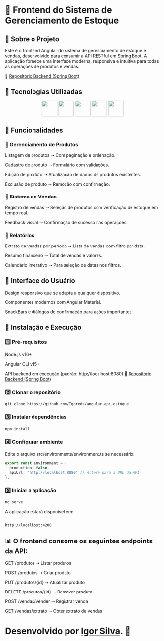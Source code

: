 # 🎨 Frontend do Sistema de Gerenciamento de Estoque
## 📌 Sobre o Projeto
Este é o frontend Angular do sistema de gerenciamento de estoque e vendas, desenvolvido para consumir a API RESTful em Spring Boot. A aplicação fornece uma interface moderna, responsiva e intuitiva para todas as operações de produtos e vendas.

🔗 [Repositório Backend (Spring Boot)](https://github.com/Igoreds/DecolaTech-API-Java)

## 🚀 Tecnologias Utilizadas
<p align="center"> <img src="https://cdn.jsdelivr.net/gh/devicons/devicon/icons/angular/angular-original.svg" width="50" /> <img src="https://cdn.jsdelivr.net/gh/devicons/devicon/icons/typescript/typescript-original.svg" width="50" /> <img src="https://cdn.jsdelivr.net/gh/devicons/devicon/icons/bootstrap/bootstrap-original.svg" width="50" /> <img src="https://cdn.jsdelivr.net/gh/devicons/devicon/icons/materialui/materialui-original.svg" width="50" /> <img src="https://cdn.jsdelivr.net/gh/devicons/devicon/icons/rxjs/rxjs-original.svg" width="50" /> </p>


## 📂 Funcionalidades

### 🔹 Gerenciamento de Produtos

Listagem de produtos ➝ Com paginação e ordenação.

Cadastro de produto ➝ Formulário com validações.

Edição de produto ➝ Atualização de dados de produtos existentes.

Exclusão de produto ➝ Remoção com confirmação.

### 🔹 Sistema de Vendas
Registro de vendas ➝ Seleção de produtos com verificação de estoque em tempo real.

Feedback visual ➝ Confirmação de sucesso nas operações.

### 🔹 Relatórios
Extrato de vendas por período ➝ Lista de vendas com filtro por data.

Resumo financeiro ➝ Total de vendas e valores.

Calendário interativo ➝ Para seleção de datas nos filtros.

## 🎨 Interface do Usuário
Design responsivo que se adapta a qualquer dispositivo.

Componentes modernos com Angular Material.

SnackBars e diálogos de confirmação para ações importantes.

## 🔧 Instalação e Execução
### 1️⃣ Pré-requisitos

Node.js v16+

Angular CLI v15+

API backend em execução (padrão: http://localhost:8080)
🔗 [Repositório Backend (Spring Boot)](https://github.com/Igoreds/DecolaTech-API-Java)

### 2️⃣ Clonar o repositório
```
git clone https://github.com/Igoreds/angular-api-estoque

```
### 3️⃣ Instalar dependências
```
npm install
```
### 4️⃣ Configurar ambiente
Edite o arquivo src/environments/environment.ts se necessário:

```typescript
export const environment = {
  production: false,
  apiUrl: 'http://localhost:8080' // Altere para a URL da API
};
```
### 5️⃣ Iniciar a aplicação
```bash
ng serve
```
A aplicação estará disponível em:

```arduino

http://localhost:4200
```
## 📊 O frontend consome os seguintes endpoints da API:

GET /produtos ➝ Listar produtos

POST /produtos ➝ Criar produto

PUT /produtos/{id} ➝ Atualizar produto

DELETE /produtos/{id} ➝ Remover produto

POST /vendas/vender ➝ Registrar venda

GET /vendas/extrato ➝ Obter extrato de vendas

# Desenvolvido por [Igor Silva](https://github.com/igoreds). 🧡
